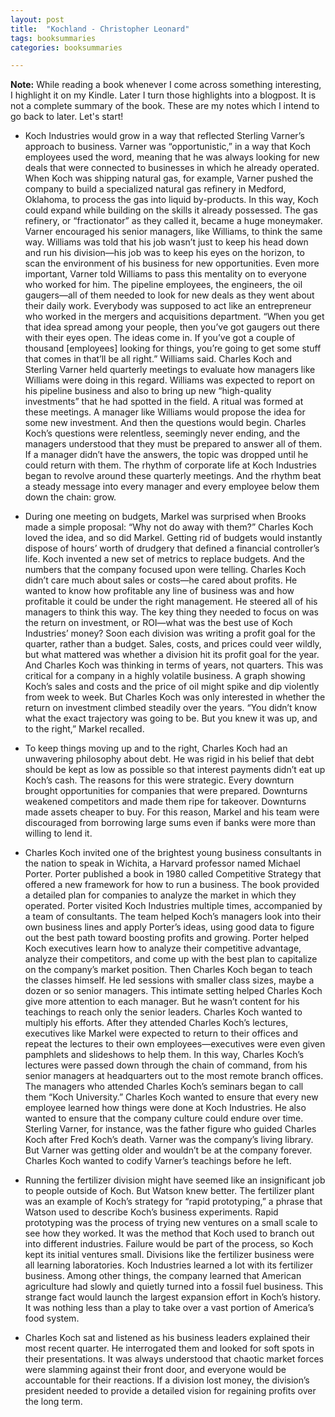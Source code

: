 ```yaml
---
layout: post
title:  "Kochland - Christopher Leonard"
tags: booksummaries
categories: booksummaries

---
```

**Note:** While reading a book whenever I come across something interesting, I highlight it on my Kindle. Later I turn those highlights into a blogpost. It is not a complete summary of the book. These are my notes which I intend to go back to later. Let's start!

- Koch Industries would grow in a way that reflected Sterling Varner’s approach to business. Varner was “opportunistic,” in a way that Koch employees used the word, meaning that he was always looking for new deals that were connected to businesses in which he already operated. When Koch was shipping natural gas, for example, Varner pushed the company to build a specialized natural gas refinery in Medford, Oklahoma, to process the gas into liquid by-products. In this way, Koch could expand while building on the skills it already possessed. The gas refinery, or “fractionator” as they called it, became a huge moneymaker. Varner encouraged his senior managers, like Williams, to think the same way. Williams was told that his job wasn’t just to keep his head down and run his division—his job was to keep his eyes on the horizon, to scan the environment of his business for new opportunities. Even more important, Varner told Williams to pass this mentality on to everyone who worked for him. The pipeline employees, the engineers, the oil gaugers—all of them needed to look for new deals as they went about their daily work. Everybody was supposed to act like an entrepreneur who worked in the mergers and acquisitions department. “When you get that idea spread among your people, then you’ve got gaugers out there with their eyes open. The ideas come in. If you’ve got a couple of thousand [employees] looking for things, you’re going to get some stuff that comes in that’ll be all right.” Williams said. Charles Koch and Sterling Varner held quarterly meetings to evaluate how managers like Williams were doing in this regard. Williams was expected to report on his pipeline business and also to bring up new “high-quality investments” that he had spotted in the field. A ritual was formed at these meetings. A manager like Williams would propose the idea for some new investment. And then the questions would begin. Charles Koch’s questions were relentless, seemingly never ending, and the managers understood that they must be prepared to answer all of them. If a manager didn’t have the answers, the topic was dropped until he could return with them. The rhythm of corporate life at Koch Industries began to revolve around these quarterly meetings. And the rhythm beat a steady message into every manager and every employee below them down the chain: grow.

- During one meeting on budgets, Markel was surprised when Brooks made a simple proposal: “Why not do away with them?” Charles Koch loved the idea, and so did Markel. Getting rid of budgets would instantly dispose of hours’ worth of drudgery that defined a financial controller’s life. Koch invented a new set of metrics to replace budgets. And the numbers that the company focused upon were telling. Charles Koch didn’t care much about sales or costs—he cared about profits. He wanted to know how profitable any line of business was and how profitable it could be under the right management. He steered all of his managers to think this way. The key thing they needed to focus on was the return on investment, or ROI—what was the best use of Koch Industries’ money? Soon each division was writing a profit goal for the quarter, rather than a budget. Sales, costs, and prices could veer wildly, but what mattered was whether a division hit its profit goal for the year. And Charles Koch was thinking in terms of years, not quarters. This was critical for a company in a highly volatile business. A graph showing Koch’s sales and costs and the price of oil might spike and dip violently from week to week. But Charles Koch was only interested in whether the return on investment climbed steadily over the years. “You didn’t know what the exact trajectory was going to be. But you knew it was up, and to the right,” Markel recalled.
 
- To keep things moving up and to the right, Charles Koch had an unwavering philosophy about debt. He was rigid in his belief that debt should be kept as low as possible so that interest payments didn’t eat up Koch’s cash. The reasons for this were strategic. Every downturn brought opportunities for companies that were prepared. Downturns weakened competitors and made them ripe for takeover. Downturns made assets cheaper to buy. For this reason, Markel and his team were discouraged from borrowing large sums even if banks were more than willing to lend it.

- Charles Koch invited one of the brightest young business consultants in the nation to speak in Wichita, a Harvard professor named Michael Porter. Porter published a book in 1980 called Competitive Strategy that offered a new framework for how to run a business. The book provided a detailed plan for companies to analyze the market in which they operated. Porter visited Koch Industries multiple times, accompanied by a team of consultants. The team helped Koch’s managers look into their own business lines and apply Porter’s ideas, using good data to figure out the best path toward boosting profits and growing. Porter helped Koch executives learn how to analyze their competitive advantage, analyze their competitors, and come up with the best plan to capitalize on the company’s market position. Then Charles Koch began to teach the classes himself. He led sessions with smaller class sizes, maybe a dozen or so senior managers. This intimate setting helped Charles Koch give more attention to each manager. But he wasn’t content for his teachings to reach only the senior leaders. Charles Koch wanted to multiply his efforts. After they attended Charles Koch’s lectures, executives like Markel were expected to return to their offices and repeat the lectures to their own employees—executives were even given pamphlets and slideshows to help them. In this way, Charles Koch’s lectures were passed down through the chain of command, from his senior managers at headquarters out to the most remote branch offices. The managers who attended Charles Koch’s seminars began to call them “Koch University.” Charles Koch wanted to ensure that every new employee learned how things were done at Koch Industries. He also wanted to ensure that the company culture could endure over time. Sterling Varner, for instance, was the father figure who guided Charles Koch after Fred Koch’s death. Varner was the company’s living library. But Varner was getting older and wouldn’t be at the company forever. Charles Koch wanted to codify Varner’s teachings before he left.

- Running the fertilizer division might have seemed like an insignificant job to people outside of Koch. But Watson knew better. The fertilizer plant was an example of Koch’s strategy for “rapid prototyping,” a phrase that Watson used to describe Koch’s business experiments. Rapid prototyping was the process of trying new ventures on a small scale to see how they worked. It was the method that Koch used to branch out into different industries. Failure would be part of the process, so Koch kept its initial ventures small. Divisions like the fertilizer business were all learning laboratories. Koch Industries learned a lot with its fertilizer business. Among other things, the company learned that American agriculture had slowly and quietly turned into a fossil fuel business. This strange fact would launch the largest expansion effort in Koch’s history. It was nothing less than a play to take over a vast portion of America’s food system.
 
- Charles Koch sat and listened as his business leaders explained their most recent quarter. He interrogated them and looked for soft spots in their presentations. It was always understood that chaotic market forces were slamming against their front door, and everyone would be accountable for their reactions. If a division lost money, the division’s president needed to provide a detailed vision for regaining profits over the long term.
